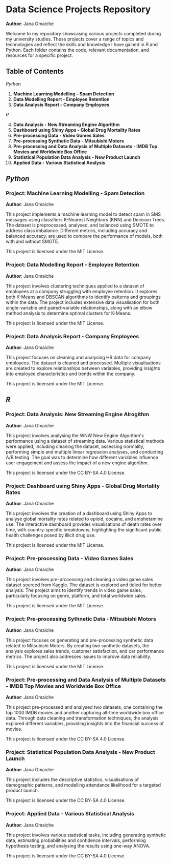 # Data Science Projects Repository
**Author**: Jana Omaiche

Welcome to my repository showcasing various projects completed during my university studies. These projects cover a range of topics and technologies and reflect the skills and knowledge I have gained in R and Python. 
Each folder contains the code, relevant documentation, and resources for a specific project.

## Table of Contents

*Python*

1. **Machine Learning Modelling - Spam Detection**
2. **Data Modelling Report - Employee Retention**
3. **Data Analysis Report - Company Employees**
   
*R*

4. **Data Analysis - New Streaming Engine Algorithm**
5. **Dashboard using Shiny Apps - Global Drug Mortality Rates**
6. **Pre-processing Data - Video Games Sales**
7. **Pre-processing Synthetic Data - Mitsubishi Motors**
8. **Pre-processing and Data Analysis of Multiple Datasets - IMDB Top Movies and Worldwide Box Office**
9. **Statistical Population Data Analysis - New Product Launch**
10. **Applied Data - Various Statistical Analysis**

## *Python*

### Project: Machine Learning Modelling - Spam Detection
**Author**: Jana Omaiche

This project implements a machine learning model to detect spam in SMS messages using classifiers K-Nearest Neighbors (KNN) and Decision Trees. 
The dataset is preprocessed, analysed, and balanced using SMOTE to address class imbalance. Different metrics, including accuracy and balanced accuracy, are used to compare the performance of models, both with and without SMOTE.


This project is licensed under the MIT License.

### Project: Data Modelling Report - Employee Retention
**Author**: Jana Omaiche

This project involves clustering techniques applied to a dataset of employees at a company struggling with employee retention. 
It explores both K-Means and DBSCAN algorithms to identify patterns and groupings within the data. 
The project includes extensive data visualisation for both single-variable and paired-variable relationships, along with an elbow method analysis to determine optimal clusters for K-Means.


This project is licensed under the MIT License.

### Project: Data Analysis Report - Company Employees
**Author**: Jana Omaiche

This project focuses on cleaning and analysing HR data for company employees. The dataset is cleaned and processed. 
Multiple visualisations are created to explore relationships between variables, providing insights into employee characteristics and trends within the company.


This project is licensed under the MIT License.


## *R*

### Project: Data Analysis: New Streaming Engine Alrogithm
**Author**: Jana Omaiche

This project involves analysing the WNW New Engine Algorithm's performance using a dataset of streaming data. 
Various statistical methods were applied, including cleaning the dataset, assessing normality, performing simple and multiple linear regression analyses, and conducting A/B testing. 
The goal was to determine how different variables influence user engagement and assess the impact of a new engine algorithm.


This project is licensed under the CC BY-SA 4.0 License.


### Project: Dashboard using Shiny Apps - Global Drug Mortality Rates
**Author**: Jana Omaiche

This project involves the creation of a dashboard using Shiny Apps to analyse global mortality rates related to opioid, cocaine, and amphetamine use. 
The interactive dashboard provides visualisations of death rates over time, with country-specific breakdowns, highlighting the significant public health challenges posed by illicit drug use.


This project is licensed under the MIT License.


### Project: Pre-processing Data - Video Games Sales
**Author**: Jana Omaiche

This project involves pre-processing and cleaning a video game sales dataset sourced from Kaggle. 
The dataset is explored and tidied for better analysis. The project aims to identify trends in video game sales, particularly focusing on genre, platform, and total worldwide sales.


This project is licensed under the MIT License.


### Project: Pre-processing Sythnetic Data - Mitsubishi Motors
**Author**: Jana Omaiche

This project focuses on generating and pre-processing synthetic data related to Mitsubishi Motors. By creating two synthetic datasets, the analysis explores sales trends, customer satisfaction, and car performance metrics. 
The project also addresses issues to improve data reliability.


This project is licensed under the MIT License.


### Project: Pre-processing and Data Analysis of Multiple Datasets - IMDB Top Movies and Worldwide Box Office
**Author**: Jana Omaiche

This project pre-processed and analysed two datasets, one containing the top 1000 IMDB movies and another capturing all-time worldwide box office data. 
Through data cleaning and transformation techniques, the analysis explored different variables, providing insights into the financial success of movies.


This project is licensed under the CC BY-SA 4.0 License.


### Project: Statistical Population Data Analysis - New Product Launch
**Author**: Jana Omaiche

This project includes the descriptive statistics, visualisations of demographic patterns, and modelling attendance likelihood for a targeted product launch. 


This project is licensed under the CC BY-SA 4.0 License.


### Project: Applied Data - Various Statistical Analysis
**Author**: Jana Omaiche

This project involves various statistical tasks, including generating synthetic data, estimating probabilities and confidence intervals, performing hypothesis testing, and analysing the results using one-way ANOVA. 


This project is licensed under the CC BY-SA 4.0 License.


